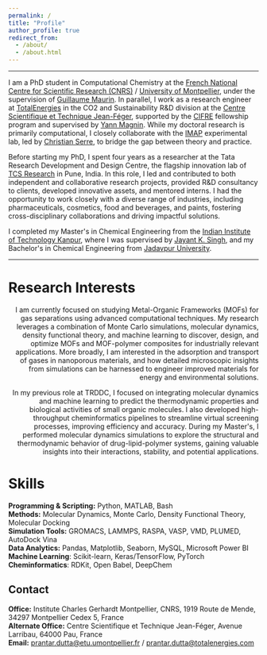 ```yaml
---
permalink: /
title: "Profile"
author_profile: true
redirect_from: 
  - /about/
  - /about.html
---
```


------

I am a PhD student in Computational Chemistry at the [French National Centre for Scientific Research (CNRS)](https://www.cnrs.fr/en) / [University of Montpellier](https://www.umontpellier.fr/en/), under the supervision of [Guillaume Maurin](https://scholar.google.fr/citations?user=QNfwyjgAAAAJ&hl=fr). In parallel, I work as a research engineer at [TotalEnergies](https://www.totalenergies.fr/) in the CO2 and Sustainability R&D division at the [Centre Scientifique et Technique Jean-Féger](https://cstjf-pau.totalenergies.fr/en/our-sites/cstjf), supported by the [CIFRE](https://www.anrt.asso.fr/fr/le-dispositif-cifre-7844) fellowship program and supervised by [Yann Magnin](https://scholar.google.com/citations?user=h4F2hygAAAAJ&hl=fr). While my doctoral research is primarily computational, I closely collaborate with the [IMAP](https://www.ens.psl.eu/laboratoire/institut-des-materiaux-poreux-de-paris-imap) experimental lab, led by [Christian Serre](https://scholar.google.fr/citations?user=SZPA59YAAAAJ&hl=en), to bridge the gap between theory and practice.

Before starting my PhD, I spent four years as a researcher at the Tata Research Development and Design Centre, the flagship innovation lab of [TCS Research](https://www.tcs.com/what-we-do/research) in Pune, India. In this role, I led and contributed to both independent and collaborative research projects, provided R&D consultancy to clients, developed innovative assets, and mentored interns. I had the opportunity to work closely with a diverse range of industries, including pharmaceuticals, cosmetics, food and beverages, and paints, fostering cross-disciplinary collaborations and driving impactful solutions.

I completed my Master's in Chemical Engineering from the [Indian Institute of Technology Kanpur](https://www.iitk.ac.in/), where I was supervised by [Jayant K. Singh](https://scholar.google.com/citations?user=UDr7tjEAAAAJ&hl=en), and my Bachelor's in Chemical Engineering from [Jadavpur University](https://jadavpuruniversity.in/).

------




Research Interests
======
<div style="text-align: right">
I am currently focused on studying Metal-Organic Frameworks (MOFs) for gas separations using advanced computational techniques. My research leverages a combination of Monte Carlo simulations, molecular dynamics, density functional theory, and machine learning to discover, design, and optimize MOFs and MOF-polymer composites for industrially relevant applications. More broadly, I am interested in the adsorption and transport of gases in nanoporous materials, and how detailed microscopic insights from simulations can be harnessed to engineer improved materials for energy and environmental solutions.

In my previous role at TRDDC, I focused on integrating molecular dynamics and machine learning to predict the thermodynamic properties and biological activities of small organic molecules. I also developed high-throughput cheminformatics pipelines to streamline virtual screening processes, improving efficiency and accuracy. During my Master's, I performed molecular dynamics simulations to explore the structural and thermodynamic behavior of drug-lipid-polymer systems, gaining valuable insights into their interactions, stability, and potential applications.
</div>


Skills
======
**Programming & Scripting:** Python, MATLAB, Bash  
**Methods:** Molecular Dynamics, Monte Carlo, Density Functional Theory, Molecular Docking  
**Simulation Tools:** GROMACS, LAMMPS, RASPA, VASP, VMD, PLUMED, AutoDock Vina  
**Data Analytics:** Pandas, Matplotlib, Seaborn, MySQL, Microsoft Power BI  
**Machine Learning**: Scikit-learn, Keras/TensorFlow, PyTorch  
**Cheminformatics**: RDKit, Open Babel, DeepChem


Contact
------
**Office:** Institute Charles Gerhardt Montpellier, CNRS, 1919 Route de Mende, 34297 Montpellier Cedex 5, France  
**Alternate Office:** Centre Scientifique et Technique Jean-Féger, Avenue Larribau, 64000 Pau, France  
**Email:** [prantar.dutta@etu.umontpellier.fr](prantar.dutta@etu.umontpellier.fr) / [prantar.dutta@totalenergies.com](prantar.dutta@totalenergies.com)
